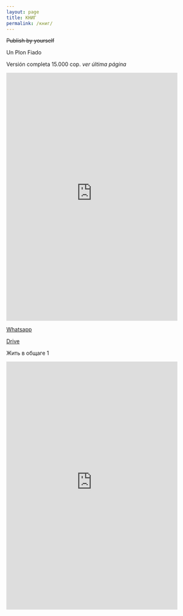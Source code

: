 ```yaml
---
layout: page
title: КНИГ
permalink: /книг/
---
```



~~Publish by yourself~~

Un Plon Fiado

Versión completa 15.000 cop.
*ver última página*


<iframe width='450' height='650' src='https://share.clip-studio.com/es-es/contents/embed?code=244f1660-4414-4a69-9f71-a1856a7bb511' frameborder='0' allowfullscreen></iframe>

 [Whatsapp](https://wa.me/573102626787)
 
 [Drive](https://drive.google.com/drive/folders/1gIn-rn7gi1YDmUy1lViq8eITkkoV1isC)
 


Жить в общаге 1<br>



<iframe width='450' height='650' src='https://share.clip-studio.com/es-es/contents/embed?code=1c6125dd-ef71-4374-90b1-85fb8d2604e7' frameborder='0' allowfullscreen></iframe>
